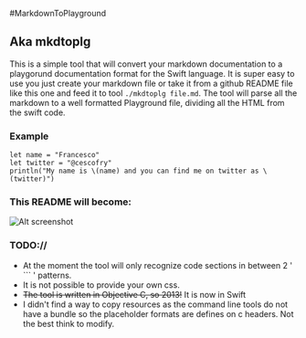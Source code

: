 #MarkdownToPlayground

## Aka mkdtoplg

This is a simple tool that will convert your markdown documentation to a playgorund documentation format for the Swift language.
It is super easy to use you just create your markdown file or take it from a github README file like this one and feed it to tool `./mkdtoplg file.md`. The tool will parse all the markdown to a well formatted Playground file, dividing all the HTML from the swift code.

### Example

``` 
let name = "Francesco"
let twitter = "@cescofry"
println("My name is \(name) and you can find me on twitter as \(twitter)")
```

### This README will become:
![Alt screenshot](https://ziofritz.s3.amazonaws.com/mkdToPlg_screen.png)

### TODO://

- At the moment the tool will only recognize code sections in between 2 ' \`\`\` ' patterns.
- It is not possible to provide your own css.
- <del>The tool is written in Objective C, so 2013!</del> It is now in Swift
- I didn't find a way to copy resources as the command line tools do not have a bundle so the placeholder formats are defines on c headers. Not the best think to modify.


